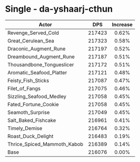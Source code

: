 # Single - da-yshaarj-cthun
| Actor | DPS | Increase |
|---|:---:|:---:|
|Revenge_Served_Cold|217423|0.62%|
|Great_Cerulean_Sea|217323|0.58%|
|Draconic_Augment_Rune|217197|0.52%|
|Dreambound_Augment_Rune|217187|0.51%|
|Thousandbone_Tongueslicer|217172|0.51%|
|Aromatic_Seafood_Platter|217121|0.48%|
|Feisty_Fish_Sticks|217087|0.47%|
|Filet_of_Fangs|217075|0.46%|
|Sizzling_Seafood_Medley|217058|0.45%|
|Fated_Fortune_Cookie|217058|0.45%|
|Seamoth_Surprise|217049|0.45%|
|Salt_Baked_Fishcake|216961|0.41%|
|Timely_Demise|216764|0.32%|
|Roast_Duck_Delight|216483|0.19%|
|Thrice_Spiced_Mammoth_Kabob|216389|0.14%|
|Base|216076|0.00%|
